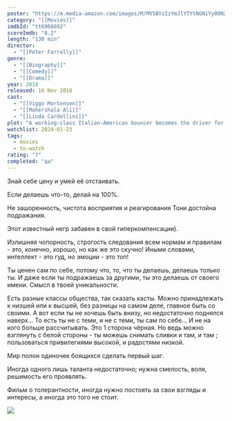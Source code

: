 ```yaml
---
poster: "https://m.media-amazon.com/images/M/MV5BYzIzYmJlYTYtNGNiYy00N2EwLTk4ZjItMGYyZTJiOTVkM2RlXkEyXkFqcGdeQXVyODY1NDk1NjE@._V1_SX300.jpg"
category: "[[Movies]]"
imdbId: "tt6966692"
scoreImdb: "8.2"
length: "130 min"
director: 
  - "[[Peter Farrelly]]"
genre: 
  - "[[Biography]]"
  - "[[Comedy]]"
  - "[[Drama]]"
year: 2018
released: 16 Nov 2018
cast: 
  - "[[Viggo Mortensen]]"
  - "[[Mahershala Ali]]"
  - "[[Linda Cardellini]]"
plot: "A working-class Italian-American bouncer becomes the driver for an African-American classical pianist on a tour of venues through the 1960s American South."
watchlist: 2024-01-23
tags: 
  - movies
  - to-watch
rating: "7"
completed: "да"
---
```

Знай себе цену и умей её отстаивать.

Если делаешь что-то, делай на 100%.

Не зашоренность, чистота восприятия и реагирования Тони достойна подражания.

Этот известный негр забавен в свой гиперкомпенсации).

Излишняя чопорность, строгость следования всем нормам и правилам - это, конечно, хорошо, но как же это скучно! Иными словами, интеллект - это гуд, но эмоции - это топ!

Ты ценен сам по себе, потому что, то, что ты делаешь, делаешь только ты. И даже если ты подражаешь за другими, ты это делаешь от своего имени. Смысл в твоей уникальности.

Есть разные классы общества, так сказать касты. Можно принадлежать к низшей или к высшей, без разницы на самом деле, главное быть со своими. А вот если ты не хочешь быть внизу, но недостаточно поднялся наверх... То есть ты не с теми, и не с теми, ты сам по себе... И не на кого больше рассчитывать. Это 1 сторона чёрная. Но ведь можно взглянуть с белой стороны - ты можешь снимать сливки и там, и там ; пользоваться привилегиями высокой, и радостями низкой.

Мир полон одиночек боящихся сделать первый шаг.

Иногда одного лишь таланта недостаточно; нужна смелость, воля, решимость его проявлять.

Фильм о толерантности, иногда нужно постоять за свои взгляды и интересы, а иногда это того не стоит.

![](https://m.media-amazon.com/images/M/MV5BYzIzYmJlYTYtNGNiYy00N2EwLTk4ZjItMGYyZTJiOTVkM2RlXkEyXkFqcGdeQXVyODY1NDk1NjE@._V1_SX300.jpg)
